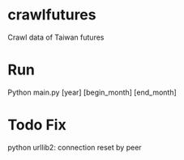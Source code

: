 # crawlfutures
Crawl data of Taiwan futures

# Run
Python main.py [year] [begin_month] [end_month]

# Todo Fix
python urllib2: connection reset by peer
